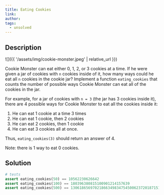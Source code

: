 ```yaml
---
title: Eating Cookies
link:
author:
tags:
  - unsolved
---
```


## Description

![]({{ '/assets/img/cookie-monster.jpeg' | relative_url }})

Cookie Monster can eat either 0, 1, 2, or 3 cookies at a time. If he were given a jar of cookies with `n` cookies inside of it, how many ways could he eat all `n` cookies in the cookie jar? Implement a function `eating_cookies` that counts the number of possible ways Cookie Monster can eat all of the cookies in the jar.

For example, for a jar of cookies with `n = 3` (the jar has 3 cookies inside it), there are 4 possible ways for Cookie Monster to eat all the cookies inside it:

 1. He can eat 1 cookie at a time 3 times
 2. He can eat 1 cookie, then 2 cookies
 3. He can eat 2 cookies, then 1 cookie
 4. He can eat 3 cookies all at once.

Thus, `eating_cookies(3)` should return an answer of 4.

Note: there is 1 way to eat 0 cookies.

## Solution

```python
# tests
assert eating_cookies(50) == 10562230626642
assert eating_cookies(100) == 180396380815100901214157639
assert eating_cookies(500) == 1306186569702186634983475450062372018715120191391192207156664343051610913971927959744519676992404852130396504615663042713312314219527
```
